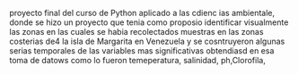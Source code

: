 proyecto final del curso de Python aplicado a las cdienc ias ambientale, donde se hizo un proyecto que tenia como proposio identificar visualmente las zonas en las cuales se habia recolectados muestras en las zonas costerias de4 la isla de Margarita en Venezuela y se cosntruyeron algunas serias temporales de las variables mas significativas obtendiasd en esa toma de datows como 
lo fueron temeperatura, salinidad, ph,Clorofila,
